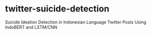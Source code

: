# twitter-suicide-detection
Suicide Ideation Detection in Indonesian Language Twitter Posts Using IndoBERT and LSTM/CNN
